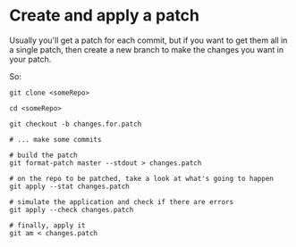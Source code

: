 # Create and apply a patch

Usually you'll get a patch for each commit, but if you want to get them all in
a single patch, then create a new branch to make the changes you want in your
patch.

So:

```
git clone <someRepo>

cd <someRepo>

git checkout -b changes.for.patch

# ... make some commits

# build the patch
git format-patch master --stdout > changes.patch

# on the repo to be patched, take a look at what's going to happen
git apply --stat changes.patch

# simulate the application and check if there are errors
git apply --check changes.patch

# finally, apply it
git am < changes.patch
```
